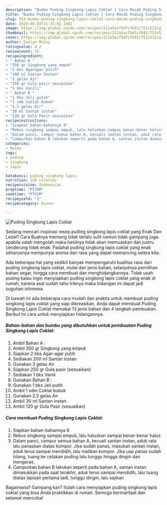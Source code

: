 ```yaml
---
description: "Bumbu Puding Singkong Lapis Coklat | Cara Masak Puding Singkong Lapis Coklat Yang Mudah Dan Praktis"
title: "Bumbu Puding Singkong Lapis Coklat | Cara Masak Puding Singkong Lapis Coklat Yang Mudah Dan Praktis"
slug: 554-bumbu-puding-singkong-lapis-coklat-cara-masak-puding-singkong-lapis-coklat-yang-mudah-dan-praktis
date: 2020-08-03T21:31:01.148Z
image: https://img-global.cpcdn.com/recipes/211a5acf9dfcfb91/751x532cq70/puding-singkong-lapis-coklat-foto-resep-utama.jpg
thumbnail: https://img-global.cpcdn.com/recipes/211a5acf9dfcfb91/751x532cq70/puding-singkong-lapis-coklat-foto-resep-utama.jpg
cover: https://img-global.cpcdn.com/recipes/211a5acf9dfcfb91/751x532cq70/puding-singkong-lapis-coklat-foto-resep-utama.jpg
author: Evelyn McCoy
ratingvalue: 4.2
reviewcount: 15
recipeingredient:
- " Bahan A "
- "350 gr Singkong yang empuk"
- "2 bks Agaragar putih"
- "200 ml Santan Instan"
- "3 gelas Air"
- "250 gr Gula pasir sesuaikan"
- "1 bks Vanili"
- " Bahan B "
- "1 bks Jeli putih"
- "1 sdm Coklat bubuk"
- "2,5 gelas Air"
- "30 ml Santan instan"
- "120 gr Gula Pasir sesuaikan"
recipeinstructions:
- "Siapkan bahan-bahannya 8"
- "Rebus singkong sampai empuk, lalu haluskan sampai benar-benar halus"
- "Dalam panci, campur semua bahan A, kecuali santan instan, aduk rata lalu panaskan diatas kompor. Jika sudah panas, masukan santan instan, aduk terus sampai mendidih, lalu matikan kompor. Jika uap panas sudah hilang, tuang ke cetakan puding lalu tunggu hingga dingin dan mengeras."
- "Campurkan bahan B lakukan seperti pada bahan A, santan instan dimasukkan pada saat terakhir, aduk terus sampai mendidih, lalu tuang diatas lapisan pertama tadi, tunggu dingin, lalu sajikan"
categories:
- Resep
tags:
- puding
- singkong
- lapis

katakunci: puding singkong lapis 
nutrition: 228 calories
recipecuisine: Indonesian
preptime: "PT30M"
cooktime: "PT42M"
recipeyield: "1"
recipecategory: Dinner

---
```



![Puding Singkong Lapis Coklat](https://img-global.cpcdn.com/recipes/211a5acf9dfcfb91/751x532cq70/puding-singkong-lapis-coklat-foto-resep-utama.jpg)

Sedang mencari inspirasi resep puding singkong lapis coklat yang Enak Dan Lezat? Cara Buatnya memang tidak terlalu sulit namun tidak gampang juga. apabila salah mengolah maka hasilnya tidak akan memuaskan dan justru cenderung tidak enak. Padahal puding singkong lapis coklat yang enak seharusnya mempunyai aroma dan rasa yang dapat memancing selera kita.

Ada beberapa hal yang sedikit banyak mempengaruhi kualitas rasa dari puding singkong lapis coklat, mulai dari jenis bahan, selanjutnya pemilihan bahan segar, hingga cara membuat dan menghidangkannya. Tidak usah pusing kalau ingin menyiapkan puding singkong lapis coklat yang enak di rumah, karena asal sudah tahu triknya maka hidangan ini dapat jadi suguhan istimewa.




Di bawah ini ada beberapa cara mudah dan praktis untuk membuat puding singkong lapis coklat yang siap dikreasikan. Anda dapat membuat Puding Singkong Lapis Coklat memakai 13 jenis bahan dan 4 langkah pembuatan. Berikut ini cara untuk menyiapkan hidangannya.

<!--inarticleads1-->

##### Bahan-bahan dan bumbu yang dibutuhkan untuk pembuatan Puding Singkong Lapis Coklat:

1. Ambil  Bahan A :
1. Ambil 350 gr Singkong yang empuk
1. Siapkan 2 bks Agar-agar putih
1. Sediakan 200 ml Santan Instan
1. Gunakan 3 gelas Air
1. Siapkan 250 gr Gula pasir (sesuaikan)
1. Sediakan 1 bks Vanili
1. Gunakan  Bahan B :
1. Gunakan 1 bks Jeli putih
1. Ambil 1 sdm Coklat bubuk
1. Gunakan 2,5 gelas Air
1. Ambil 30 ml Santan instan
1. Ambil 120 gr Gula Pasir (sesuaikan)




<!--inarticleads2-->

##### Cara membuat Puding Singkong Lapis Coklat:

1. Siapkan bahan-bahannya 8
1. Rebus singkong sampai empuk, lalu haluskan sampai benar-benar halus
1. Dalam panci, campur semua bahan A, kecuali santan instan, aduk rata lalu panaskan diatas kompor. Jika sudah panas, masukan santan instan, aduk terus sampai mendidih, lalu matikan kompor. Jika uap panas sudah hilang, tuang ke cetakan puding lalu tunggu hingga dingin dan mengeras.
1. Campurkan bahan B lakukan seperti pada bahan A, santan instan dimasukkan pada saat terakhir, aduk terus sampai mendidih, lalu tuang diatas lapisan pertama tadi, tunggu dingin, lalu sajikan




Bagaimana? Gampang kan? Itulah cara menyiapkan puding singkong lapis coklat yang bisa Anda praktikkan di rumah. Semoga bermanfaat dan selamat mencoba!
